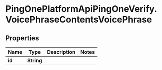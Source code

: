 # PingOnePlatformApiPingOneVerify.VoicePhraseContentsVoicePhrase

## Properties

Name | Type | Description | Notes
------------ | ------------- | ------------- | -------------
**id** | **String** |  | 



